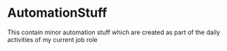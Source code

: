 # AutomationStuff
This contain minor automation stuff which are created as part of the daily activities of my current job role
